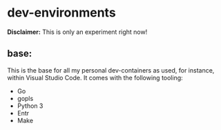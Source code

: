 # dev-environments

**Disclaimer:** This is only an experiment right now!

## base:

This is the base for all my personal dev-containers as used, for instance, within Visual Studio Code. It comes with the following tooling:

- Go
- gopls
- Python 3
- Entr
- Make